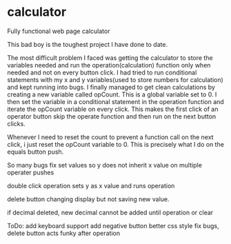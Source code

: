 # calculator
Fully functional web page calculator

This bad boy is the toughest project I have done to date.

The most difficult problem I faced was getting the calculator to store the variables needed and run the operation(calculation) function only when needed and not on every button click. I had tried to run conditional statements with my x and y variables(used to store numbers for calculation) and kept running into bugs. I finally managed to get clean calculations by creating a new variable called opCount. This is a global variable set to 0. I then set the variable in a conditional statement in the operation function and iterate the opCount variable on every click. This makes the first click of an operator button skip the operate function and then run on the next button clicks.

Whenever I need to reset the count to prevent a function call on the next click, i just reset the opCount variable to 0. This is precisely what I do on the equals button push.

So many bugs
fix set values so y does not inherit x value on multiple operater pushes

double click operation sets y as x value and runs operation

delete button changing display but not saving new value.

if decimal deleted, new decimal cannot be added until operation or clear


ToDo:
add keyboard support
add negative button
better css style
fix bugs, delete button acts funky after operation 